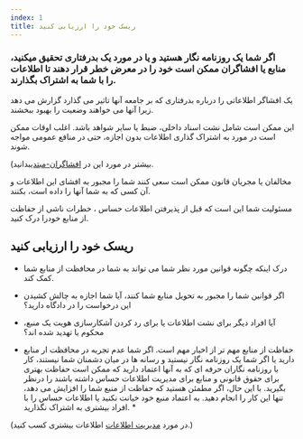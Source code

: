 ```yaml
---
index: 1
title: ریسک خود را ارزیابی کنید
---
```

### اگر شما یک روزنامه نگار هستید و یا در مورد یک بدرفتاری تحقیق میکنید، منابع یا افشاگران ممکن است خود را در معرض خطر قرار دهند تا اطلاعات را با شما به اشتراک بگذارند.

یک افشاگر اطلاعاتی را درباره بدرفتاری که بر جامعه آنها تاثیر می گذارد گزارش می دهد زیرا آنها می خواهند وضعیت را بهبود ببخشند.

این ممکن است شامل نشت اسناد داخلی، ضبط یا سایر شواهد باشد. اغلب اوقات ممکن است در مورد به اشتراک گذاری اطلاعات بدون اجازه، حتی در منافع عمومی مواجه شوند.

(بیشتر در مورد این در [افشاگران-مبتدی](umbrella://work/whistleblowers/beginner)بدانید.

مخالفان یا مجریان قانون ممکن است سعی کنند شما را مجبور به افشای این اطلاعات و آن کسی که به شما آنها را داده است، بکنند.

مسئولیت شما این است که قبل از پذیرفتن اطلاعات حساس ، خطرات ناشی از حفاظت از منابع خودرا درک کنید.

## ریسک خود را ارزیابی کنید

* درک اینکه چگونه قوانین مورد نظر شما می تواند به شما در محافظت از منابع شما کمک کند.

* اگر قوانین شما را مجبور به تحویل منابع شما کنند، آیا شما اجازه به چالش کشیدن این درخواست را در دادگاه دارید؟

* آیا افراد دیگر برای نشت اطلاعات یا برای رد کردن آشکارسازی هویت یک منبع، محکوم یا تهدید شده اند؟

* حفاظت از منابع مهم تر از اخبار مهم است. اگر شما عدم تجربه در محافظت ار منابع  دارید یا اگر شما یک روزنامه نگار نیستید و رسانه ها در میان دشمنان شما نیستند، کار با روزنامه نگاران حرفه ای که به آنها اعتماد دارید که ممکن است حفاظت بهتری برای حقوق قانونی و منابع برای مدیریت اطلاعات حساس داشته باشند را درنظر بگیرید. با این حال، اگر مطمئن هستید که حفاظت از منبع شما را افزایش می دهد، تنها این کار را انجام دهید. به اعتماد منبع خود خیانت نکنید یا اطلاعات حساس را با افراد بیشتری به اشتراک نگذارید. *

(در مورد [مدیریت اطلاعات](umbrella://information/managing-information/beginner) اطلاعات بیشتری کسب کنید.)